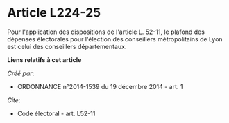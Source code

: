 # Article L224-25

Pour l'application des dispositions de l'article L. 52-11, le plafond des dépenses électorales pour l'élection des
conseillers métropolitains de Lyon est celui des conseillers départementaux.

**Liens relatifs à cet article**

_Créé par_:

  - ORDONNANCE n°2014-1539 du 19 décembre 2014 - art. 1

_Cite_:

  - Code électoral - art. L52-11
